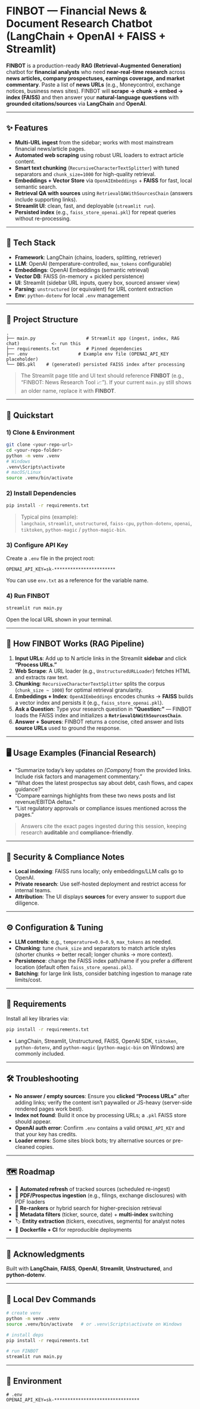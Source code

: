 # FINBOT — Financial News & Document Research Chatbot (LangChain + OpenAI + FAISS + Streamlit)

**FINBOT** is a production-ready **RAG (Retrieval-Augmented Generation)** chatbot for **financial analysts** who need **near-real-time research** across **news articles, company prospectuses, earnings coverage, and market commentary**. Paste a list of **news URLs** (e.g., Moneycontrol, exchange notices, business news sites). FINBOT will **scrape → chunk → embed → index (FAISS)** and then answer your **natural-language questions** with **grounded citations/sources** via **LangChain** and **OpenAI**.

---

## ✨ Features

- **Multi-URL ingest** from the sidebar; works with most mainstream financial news/article pages.  
- **Automated web scraping** using robust URL loaders to extract article content.  
- **Smart text chunking** (`RecursiveCharacterTextSplitter`) with tuned separators and `chunk_size=1000` for high-quality retrieval.  
- **Embeddings + Vector Store** via `OpenAIEmbeddings` + **FAISS** for fast, local semantic search.  
- **Retrieval QA with sources** using `RetrievalQAWithSourcesChain` (answers include supporting links).  
- **Streamlit UI**: clean, fast, and deployable (`streamlit run`).  
- **Persisted index** (e.g., `faiss_store_openai.pkl`) for repeat queries without re-processing.

---

## 🧱 Tech Stack

- **Framework**: LangChain (chains, loaders, splitting, retriever)  
- **LLM**: OpenAI (temperature-controlled, `max_tokens` configurable)  
- **Embeddings**: OpenAI Embeddings (semantic retrieval)  
- **Vector DB**: FAISS (in-memory + pickled persistence)  
- **UI**: Streamlit (sidebar URL inputs, query box, sourced answer view)  
- **Parsing**: `unstructured` (or equivalent) for URL content extraction  
- **Env**: `python-dotenv` for local `.env` management

---

## 📂 Project Structure

```
.
├── main.py                   # Streamlit app (ingest, index, RAG chat)            <- run this
├── requirements.txt          # Pinned dependencies
├── .env                   # Example env file (OPENAI_API_KEY placeholder)
└── DBS.pkl    # (generated) persisted FAISS index after processing
```

> The Streamlit page title and UI text should reference **FINBOT** (e.g., “FINBOT: News Research Tool 📈”). If your current `main.py` still shows an older name, replace it with **FINBOT**.

---

## 🚀 Quickstart

### 1) Clone & Environment

```bash
git clone <your-repo-url>
cd <your-repo-folder>
python -m venv .venv
# Windows
.venv\Scripts\activate
# macOS/Linux
source .venv/bin/activate
```

### 2) Install Dependencies

```bash
pip install -r requirements.txt
```

> Typical pins (example):  
> `langchain`, `streamlit`, `unstructured`, `faiss-cpu`, `python-dotenv`, `openai`, `tiktoken`, `python-magic` / `python-magic-bin`.

### 3) Configure API Key

Create a `.env` file in the project root:

```env
OPENAI_API_KEY=sk-***********************
```

You can use `env.txt` as a reference for the variable name.

### 4) Run FINBOT

```bash
streamlit run main.py
```

Open the local URL shown in your terminal.

---

## 🧠 How FINBOT Works (RAG Pipeline)

1. **Input URLs**: Add up to N article links in the Streamlit **sidebar** and click **“Process URLs.”**  
2. **Web Scrape**: A URL loader (e.g., `UnstructuredURLLoader`) fetches HTML and extracts raw text.  
3. **Chunking**: `RecursiveCharacterTextSplitter` splits the corpus (`chunk_size ~ 1000`) for optimal retrieval granularity.  
4. **Embeddings + Index**: `OpenAIEmbeddings` encodes chunks → **FAISS** builds a vector index and persists it (e.g., `faiss_store_openai.pkl`).  
5. **Ask a Question**: Type your research question in **“Question:”** — FINBOT loads the FAISS index and initializes a **`RetrievalQAWithSourcesChain`**.  
6. **Answer + Sources**: FINBOT returns a concise, cited answer and lists **source URLs** used to ground the response.

---

## 🖥️ Usage Examples (Financial Research)

- “Summarize today’s key updates on *[Company]* from the provided links. Include risk factors and management commentary.”  
- “What does the latest prospectus say about debt, cash flows, and capex guidance?”  
- “Compare earnings highlights from these two news posts and list revenue/EBITDA deltas.”  
- “List regulatory approvals or compliance issues mentioned across the pages.”  

> Answers cite the exact pages ingested during this session, keeping research **auditable** and **compliance-friendly**.

---

## 🔐 Security & Compliance Notes

- **Local indexing**: FAISS runs locally; only embeddings/LLM calls go to OpenAI.  
- **Private research**: Use self-hosted deployment and restrict access for internal teams.  
- **Attribution**: The UI displays **sources** for every answer to support due diligence.

---

## ⚙️ Configuration & Tuning

- **LLM controls**: e.g., `temperature=0.0–0.9`, `max_tokens` as needed.  
- **Chunking**: tune `chunk_size` and separators to match article styles (shorter chunks → better recall; longer chunks → more context).  
- **Persistence**: change the FAISS index path/name if you prefer a different location (default often `faiss_store_openai.pkl`).  
- **Batching**: for large link lists, consider batching ingestion to manage rate limits/cost.

---

## 🧩 Requirements

Install all key libraries via:

```bash
pip install -r requirements.txt
```

- LangChain, Streamlit, Unstructured, FAISS, OpenAI SDK, `tiktoken`, `python-dotenv`, and `python-magic` (`python-magic-bin` on Windows) are commonly included.

---

## 🛠️ Troubleshooting

- **No answer / empty sources**: Ensure you **clicked “Process URLs”** after adding links; verify the content isn’t paywalled or JS-heavy (server-side rendered pages work best).  
- **Index not found**: Build it once by processing URLs; a `.pkl` FAISS store should appear.  
- **OpenAI auth error**: Confirm `.env` contains a valid `OPENAI_API_KEY` and that your key has credits.  
- **Loader errors**: Some sites block bots; try alternative sources or pre-cleaned copies.

---

## 🗺️ Roadmap

- 🔄 **Automated refresh** of tracked sources (scheduled re-ingest)  
- 🧾 **PDF/Prospectus ingestion** (e.g., filings, exchange disclosures) with PDF loaders  
- 🧠 **Re-rankers** or hybrid search for higher-precision retrieval  
- 🧮 **Metadata filters** (ticker, source, date) + **multi-index** switching  
- 🏷️ **Entity extraction** (tickers, executives, segments) for analyst notes  
- 🧰 **Dockerfile + CI** for reproducible deployments

---


## 🙏 Acknowledgments

Built with **LangChain**, **FAISS**, **OpenAI**, **Streamlit**, **Unstructured**, and **python-dotenv**.

---

## 🧪 Local Dev Commands

```bash
# create venv
python -m venv .venv
source .venv/bin/activate   # or .venv\Scripts\activate on Windows

# install deps
pip install -r requirements.txt

# run FINBOT
streamlit run main.py
```

---

## 🔑 Environment

```env
# .env
OPENAI_API_KEY=sk-********************************
```

